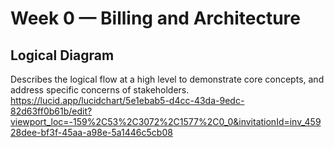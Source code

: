 # Week 0 — Billing and Architecture

## Logical Diagram
Describes the logical flow at a high level to demonstrate core concepts, and address specific concerns of stakeholders.
https://lucid.app/lucidchart/5e1ebab5-d4cc-43da-9edc-82d63ff0b61b/edit?viewport_loc=-159%2C53%2C3072%2C1577%2C0_0&invitationId=inv_45928dee-bf3f-45aa-a98e-5a1446c5cb08